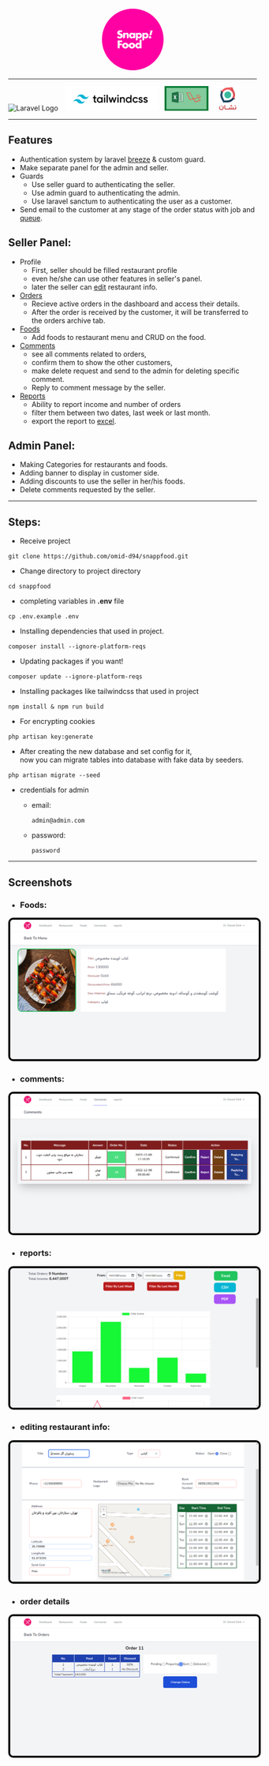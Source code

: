 <p align="center">
    <img style="border-radius: 50%;" width="125px" height="125px" src="public/img/logo-400x400.png" alt="SnappFood">
</p>

---
<p>
    <img src="https://raw.githubusercontent.com/laravel/art/master/logo-lockup/5%20SVG/2%20CMYK/1%20Full%20Color/laravel-logolockup-cmyk-red.svg" 
         height="50px" alt="Laravel Logo" style="margin-right: 10px;"> 
    <img src="public/img/tailwindcss.jpg" alt="tailwindcss" height="50px" style="margin-right: 10px;">
    <img src="public/img/laravel_excel.png" alt="laravel-excel" height="50px" style="margin-right: 10px;">
    <img src="public/img/neshan.png" alt="neshan map" height="50px" width="50px">
</p>

---

## Features

- Authentication system by laravel [breeze](https://laravel.com/docs/9.x/starter-kits#laravel-breeze) & custom guard.
- Make separate panel for the admin and seller.
- Guards
    - Use seller guard to authenticating the seller.
    - Use admin guard to authenticating the admin.
    - Use laravel sanctum to authenticating the user as a customer.
- Send email to the customer at any stage of the order status with job and [queue](https://laravel.com/docs/9.x/queues).

## Seller Panel:

- Profile
    - First, seller should be filled restaurant profile
    - even he/she can use other features in seller's panel.
    - later the seller can [edit](#editing-restaurant-info) restaurant info.
- [Orders](#order-details)
    - Recieve active orders in the dashboard and access their details.
    - After the order is received by the customer, it will be transferred to the orders archive tab.
- [Foods](#foods)
    - Add foods to restaurant menu and CRUD on the food.
- [Comments](#comments)
    - see all comments related to orders,
    - confirm them to show the other customers,
    - make delete request and send to the admin for deleting specific comment.
    - Reply to comment message by the seller.
- [Reports](#reports)
    - Ability to report income and number of orders <br>
    - filter them between two dates, last week or last month.<br>
    - export the report to [excel](https://packagist.org/packages/maatwebsite/excel). <br>

## Admin Panel:

- Making Categories for restaurants and foods.
- Adding banner to display in customer side.
- Adding discounts to use the seller in her/his foods.
- Delete comments requested by the seller.

---

## Steps:

- Receive project

<pre><code>git clone https://github.com/omid-d94/snappfood.git </code></pre>

- Change directory to project directory

<pre><code>cd snappfood</code></pre>

- completing variables in <b>.env</b> file

<pre><code>cp .env.example .env</code></pre>

- Installing dependencies that used in project.

<pre><code>composer install --ignore-platform-reqs </code></pre>

- Updating packages if you want!

<pre><code>composer update --ignore-platform-reqs </code></pre>

- Installing packages like tailwindcss that used in project

<pre><code>npm install & npm run build</code></pre>

- For encrypting cookies

<pre><code>php artisan key:generate</code></pre>

- After creating the new database and set config for it,<br>now you can migrate tables into database with fake data by
  seeders.

<pre><code>php artisan migrate --seed</code></pre>

- credentials for admin
    - <p>email: <pre><code>admin@admin.com</code></pre></p>
    - <p>password: <pre><code>password</code></pre></p>

---

## Screenshots

- ### Foods:

<img style="border:4px black solid; border-radius:10px;" src="screenshots/Foods.png" alt="Foods">

- ### comments:

<img style="border:4px black solid; border-radius:10px;"  src="screenshots/Comments.png" alt="Comments">

- ### reports:

<img style="border:4px black solid; border-radius:10px;"  src="screenshots/Reports.png" alt="Reports">

- ### editing restaurant info:

<img style="border:4px black solid; border-radius:10px;"  src="screenshots/Restaurant.png" alt="Restaurant">

- ### order details

<img style="border:4px black solid; border-radius:10px;"  src="screenshots/Orders.png" alt="Orders">

